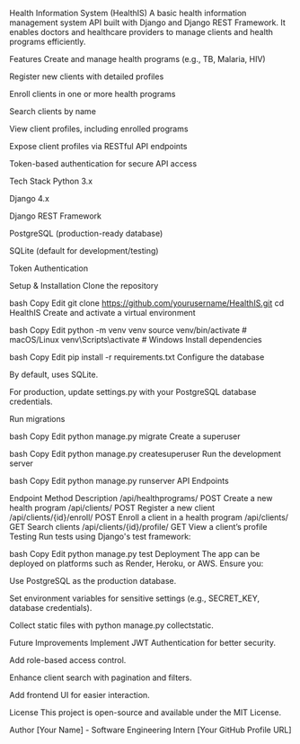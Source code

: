 Health Information System (HealthIS)
A basic health information management system API built with Django and Django REST Framework. It enables doctors and healthcare providers to manage clients and health programs efficiently.

Features
Create and manage health programs (e.g., TB, Malaria, HIV)

Register new clients with detailed profiles

Enroll clients in one or more health programs

Search clients by name

View client profiles, including enrolled programs

Expose client profiles via RESTful API endpoints

Token-based authentication for secure API access

Tech Stack
Python 3.x

Django 4.x

Django REST Framework

PostgreSQL (production-ready database)

SQLite (default for development/testing)

Token Authentication

Setup & Installation
Clone the repository

bash
Copy
Edit
git clone https://github.com/yourusername/HealthIS.git
cd HealthIS
Create and activate a virtual environment

bash
Copy
Edit
python -m venv venv
source venv/bin/activate     # macOS/Linux
venv\Scripts\activate        # Windows
Install dependencies

bash
Copy
Edit
pip install -r requirements.txt
Configure the database

By default, uses SQLite.

For production, update settings.py with your PostgreSQL database credentials.

Run migrations

bash
Copy
Edit
python manage.py migrate
Create a superuser

bash
Copy
Edit
python manage.py createsuperuser
Run the development server

bash
Copy
Edit
python manage.py runserver
API Endpoints

Endpoint	Method	Description
/api/healthprograms/	POST	Create a new health program
/api/clients/	POST	Register a new client
/api/clients/{id}/enroll/	POST	Enroll a client in a health program
/api/clients/	GET	Search clients
/api/clients/{id}/profile/	GET	View a client’s profile
Testing
Run tests using Django's test framework:

bash
Copy
Edit
python manage.py test
Deployment
The app can be deployed on platforms such as Render, Heroku, or AWS. Ensure you:

Use PostgreSQL as the production database.

Set environment variables for sensitive settings (e.g., SECRET_KEY, database credentials).

Collect static files with python manage.py collectstatic.

Future Improvements
Implement JWT Authentication for better security.

Add role-based access control.

Enhance client search with pagination and filters.

Add frontend UI for easier interaction.

License
This project is open-source and available under the MIT License.

Author
[Your Name] - Software Engineering Intern
[Your GitHub Profile URL]